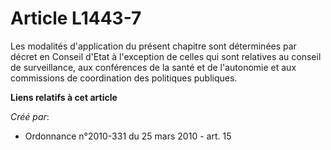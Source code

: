 # Article L1443-7

Les modalités d'application du présent chapitre sont déterminées par décret en Conseil d'Etat à l'exception de celles qui
sont relatives au conseil de surveillance, aux conférences de la santé et de l'autonomie et aux commissions de coordination
des politiques publiques.

**Liens relatifs à cet article**

_Créé par_:

  - Ordonnance n°2010-331 du 25 mars 2010 - art. 15
